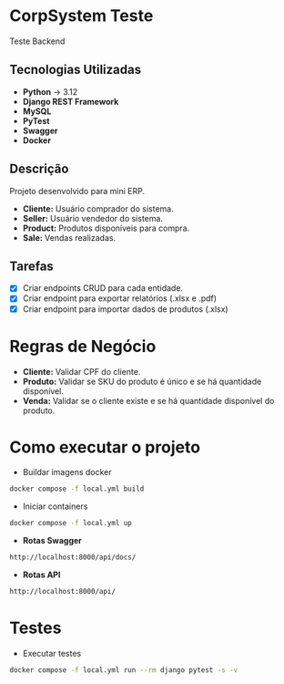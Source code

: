 # CorpSystem Teste

Teste Backend

## Tecnologias Utilizadas

* **Python** -> 3.12
* **Django REST Framework**
* **MySQL**
* **PyTest**
* **Swagger**
* **Docker**


## Descrição

Projeto desenvolvido para mini ERP.

* **Cliente:** Usuário comprador do sistema.
* **Seller:** Usuário vendedor do sistema.
* **Product:** Produtos disponíveis para compra.
* **Sale:** Vendas realizadas.

## Tarefas

* [x] Criar endpoints CRUD para cada entidade.
* [x] Criar endpoint para exportar relatórios (.xlsx e .pdf)
* [x] Criar endpoint para importar dados de produtos (.xlsx)

# Regras de Negócio

* **Cliente:** Validar CPF do cliente.
* **Produto:** Validar se SKU do produto é único e se há quantidade disponível.
* **Venda:** Validar se o cliente existe e se há quantidade disponível do produto.


# Como executar o projeto

* Buildar imagens docker
```bash
docker compose -f local.yml build
```

* Iniciar containers
```bash
docker compose -f local.yml up
```

* **Rotas Swagger**
```bash
http://localhost:8000/api/docs/
```

* **Rotas API**
```bash
http://localhost:8000/api/
```

# Testes

* Executar testes
```bash
docker compose -f local.yml run --rm django pytest -s -v
```